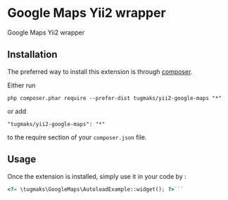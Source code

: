 Google Maps Yii2 wrapper
========================
Google Maps Yii2 wrapper

Installation
------------

The preferred way to install this extension is through [composer](http://getcomposer.org/download/).

Either run

```
php composer.phar require --prefer-dist tugmaks/yii2-google-maps "*"
```

or add

```
"tugmaks/yii2-google-maps": "*"
```

to the require section of your `composer.json` file.


Usage
-----

Once the extension is installed, simply use it in your code by  :

```php
<?= \tugmaks\GoogleMaps\AutoloadExample::widget(); ?>```